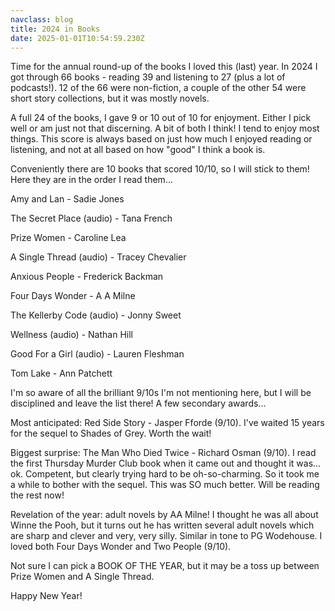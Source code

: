 ```yaml
---
navclass: blog
title: 2024 in Books
date: 2025-01-01T10:54:59.230Z
---
```

T﻿ime for the annual round-up of the books I loved this (last) year. In 2024 I got through 66 books - reading 39 and listening to 27 (plus a lot of podcasts!). 12 of the 66 were non-fiction, a couple of the other 54 were short story collections, but it was mostly novels. 

A﻿ full 24 of the books, I gave 9 or 10 out of 10 for enjoyment. Either I pick well or am just not that discerning. A bit of both I think! I tend to enjoy most things. This score is always based on just how much I enjoyed reading or listening, and not at all based on how "good" I think a book is.

C﻿onveniently there are 10 books that scored 10/10, so I will stick to them! Here they are in the order I read them...

A﻿my and Lan - Sadie Jones

T﻿he Secret Place (audio) - Tana French

P﻿rize Women - Caroline Lea

A﻿ Single Thread (audio) - Tracey Chevalier

A﻿nxious People - Frederick Backman

F﻿our Days Wonder - A A Milne

T﻿he Kellerby Code (audio) - Jonny Sweet

W﻿ellness (audio) - Nathan Hill

G﻿ood For a Girl (audio) - Lauren Fleshman

T﻿om Lake - Ann Patchett

I﻿'m so aware of all the brilliant 9/10s I'm not mentioning here, but I will be disciplined and leave the list there! A few secondary awards...

M﻿ost anticipated: Red Side Story - Jasper Fforde (9/10). I've waited 15 years for the sequel to Shades of Grey. Worth the wait!

B﻿iggest surprise: The Man Who Died Twice - Richard Osman (9/10). I read the first Thursday Murder Club book when it came out and thought it was... ok. Competent, but clearly trying hard to be oh-so-charming. So it took me a while to bother with the sequel. This was SO much better. Will be reading the rest now!

R﻿evelation of the year: adult novels by AA Milne! I thought he was all about Winne the Pooh, but it turns out he has written several adult novels which are sharp and clever and very, very silly. Similar in tone to PG Wodehouse. I loved both Four Days Wonder and Two People (9/10).

N﻿ot sure I can pick a BOOK OF THE YEAR, but it may be a toss up between Prize Women and A Single Thread. 

H﻿appy New Year!